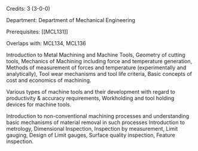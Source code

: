 Credits: 3 (3-0-0)

Department: Department of Mechanical Engineering

Prerequisites: [[MCL131]]

Overlaps with: MCL134, MCL136

Introduction to Metal Machining and Machine Tools, Geometry of cutting tools, Mechanics of Machining including force and temperature generation, Methods of measurement of forces and temperature (experimentally and analytically), Tool wear mechanisms and tool life criteria, Basic concepts of cost and economics of machining.

Various types of machine tools and their development with regard to productivity & accuracy requirements, Workholding and tool holding devices for machine tools.

Introduction to non-conventional machining processes and understanding basic mechanisms of material removal in such processes Introduction to metrology, Dimensional Inspection, Inspection by measurement, Limit gauging, Design of Limit gauges, Surface quality inspection, Feature inspection.